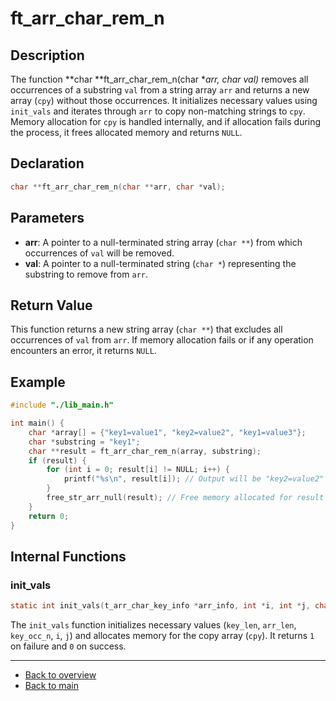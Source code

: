 # ft_arr_char_rem_n

## Description

The function **char **ft_arr_char_rem_n(char **arr, char *val)** removes all occurrences of a substring `val` from a string array `arr` and returns a new array (`cpy`) without those occurrences. It initializes necessary values using `init_vals` and iterates through `arr` to copy non-matching strings to `cpy`. Memory allocation for `cpy` is handled internally, and if allocation fails during the process, it frees allocated memory and returns `NULL`.

## Declaration

```c
char **ft_arr_char_rem_n(char **arr, char *val);
```

## Parameters

- **arr**: A pointer to a null-terminated string array (`char **`) from which occurrences of `val` will be removed.
- **val**: A pointer to a null-terminated string (`char *`) representing the substring to remove from `arr`.

## Return Value

This function returns a new string array (`char **`) that excludes all occurrences of `val` from `arr`. If memory allocation fails or if any operation encounters an error, it returns `NULL`.

## Example

```c
#include "./lib_main.h"

int main() {
    char *array[] = {"key1=value1", "key2=value2", "key1=value3"};
    char *substring = "key1";
    char **result = ft_arr_char_rem_n(array, substring);
    if (result) {
        for (int i = 0; result[i] != NULL; i++) {
            printf("%s\n", result[i]); // Output will be "key2=value2"
        }
        free_str_arr_null(result); // Free memory allocated for result
    }
    return 0;
}
```

## Internal Functions

### init_vals

```c
static int init_vals(t_arr_char_key_info *arr_info, int *i, int *j, char **org_arr);
```

The `init_vals` function initializes necessary values (`key_len`, `arr_len`, `key_occ_n`, `i`, `j`) and allocates memory for the copy array (`cpy`). It returns `1` on failure and `0` on success.

---

- [Back to overview](../Overview_about_function.md)
- [Back to main](/)
